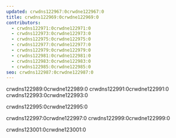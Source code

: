 ```yaml
---
updated: crwdns122967:0crwdne122967:0
title: crwdns122969:0crwdne122969:0
contributors:
  - crwdns122971:0crwdne122971:0
  - crwdns122973:0crwdne122973:0
  - crwdns122975:0crwdne122975:0
  - crwdns122977:0crwdne122977:0
  - crwdns122979:0crwdne122979:0
  - crwdns122981:0crwdne122981:0
  - crwdns122983:0crwdne122983:0
  - crwdns122985:0crwdne122985:0
seo: crwdns122987:0crwdne122987:0
---
```


crwdns122989:0crwdne122989:0 crwdns122991:0crwdne122991:0 crwdns122993:0crwdne122993:0

crwdns122995:0crwdne122995:0

crwdns122997:0crwdne122997:0 crwdns122999:0crwdne122999:0

crwdns123001:0crwdne123001:0